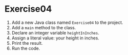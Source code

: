 # Exercise04

1. Add a new Java class named `Exercise04` to the project.
2. Add a `main` method to the class.
3. Declare an integer variable `heightInInches`.
4. Assign a literal value: your height in inches.
4. Print the result.
5. Run the code.